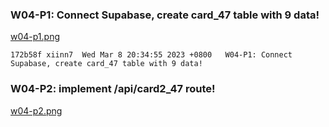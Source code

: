 ### W04-P1: Connect Supabase, create card_47 table with 9 data!

[w04-p1.png](https://wulpvnyfrkevttsnpoeg.supabase.co/storage/v1/object/public/demo-47/md_img/w04-p1.png)

```
172b58f xiinn7  Wed Mar 8 20:34:55 2023 +0800   W04-P1: Connect Supabase, create card_47 table with 9 data!

```

### W04-P2: implement /api/card2_47 route!

[w04-p2.png](https://wulpvnyfrkevttsnpoeg.supabase.co/storage/v1/object/public/demo-47/md_img/w04-p2.png)
